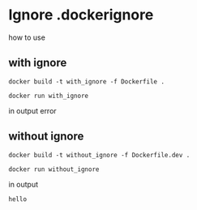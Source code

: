 # Ignore .dockerignore

how to use

## with ignore

```
docker build -t with_ignore -f Dockerfile .

docker run with_ignore
```
in output error


## without ignore
```
docker build -t without_ignore -f Dockerfile.dev .

docker run without_ignore
```
in output 
  
`hello`
